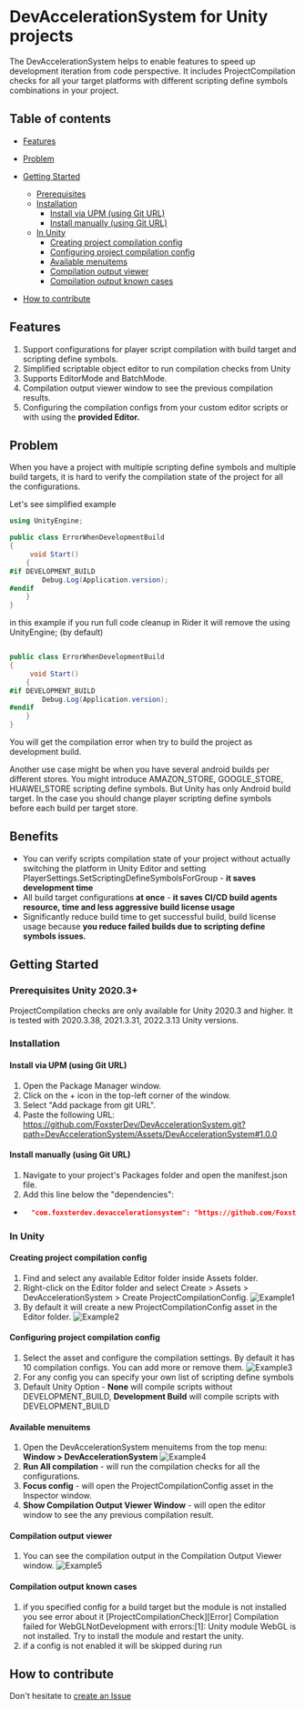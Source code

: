 # DevAccelerationSystem for Unity projects
The DevAccelerationSystem helps to enable features to speed up development iteration from code perspective.
It includes ProjectCompilation checks for all your target platforms with different scripting define symbols combinations in your project.


## Table of contents
<!-- TOC -->
* [Features](#features)
* [Problem](#problem)
* [Getting Started](#getting-started)
  * [Prerequisites](#Prerequisites)
  * [Installation](#installation)
    *  [Install via UPM (using Git URL)](#install-via-upm--using-git-url-)
    *  [Install manually (using Git URL)](#install-manually--using-git-url-)
  * [In Unity](#in-unity)
    * [Creating project compilation config](#creating-project-compilation-config)
    * [Configuring project compilation config](#configuring-project-compilation-config)
    * [Available menuitems](#available-menuitems)
    * [Compilation output viewer](#compilation-output-viewer)
    * [Compilation output known cases](#compilation-output-known-cases)

* [How to contribute](#how-to-contribute)

<!-- TOC -->

## Features
1. Support configurations for player script compilation with build target and scripting define symbols.
2. Simplified scriptable object editor to run compilation checks from Unity
3. Supports EditorMode and BatchMode. 
4. Compilation output viewer window to see the previous compilation results.
5. Configuring the compilation configs from your custom editor scripts or with using the **provided Editor.**

## Problem
When you have a project with multiple scripting define symbols and multiple build targets, it is hard to verify the compilation state of the project for all the configurations.

Let's see simplified example

```csharp
using UnityEngine;

public class ErrorWhenDevelopmentBuild  
{
     void Start()
    {
#if DEVELOPMENT_BUILD
        Debug.Log(Application.version);
#endif
    }
}
```
in this example if you run full code cleanup in Rider it will remove the using UnityEngine; (by default)
```csharp

public class ErrorWhenDevelopmentBuild  
{
     void Start()
    {
#if DEVELOPMENT_BUILD
        Debug.Log(Application.version);
#endif
    }
}
```
You will get the compilation error when try to build the project as development build.

Another use case might be when you have several android builds per different stores. You might introduce AMAZON_STORE, GOOGLE_STORE, HUAWEI_STORE scripting define symbols.
But Unity has only Android build target. In the case you should change player scripting define symbols before each build per target store.

## Benefits
- You can verify scripts compilation state of your project without actually switching the platform in Unity Editor and setting PlayerSettings.SetScriptingDefineSymbolsForGroup - **it saves development time**
- All build target configurations **at once** - **it saves CI/CD build agents resource, time and less aggressive build license usage** 
- Significantly reduce build time to get successful build, build license usage because **you reduce failed builds due to scripting define symbols issues.**

## Getting Started
### Prerequisites Unity 2020.3+
ProjectCompilation checks are only available for Unity 2020.3 and higher.
It is tested with 2020.3.38, 2021.3.31, 2022.3.13 Unity versions.

### Installation

#### Install via UPM (using Git URL)
1. Open the Package Manager window.
2. Click on the + icon in the top-left corner of the window.
3. Select "Add package from git URL".
4. Paste the following URL: https://github.com/FoxsterDev/DevAccelerationSystem.git?path=DevAccelerationSystem/Assets/DevAccelerationSystem#1.0.0

#### Install manually (using Git URL)
1. Navigate to your project's Packages folder and open the manifest.json file.
2. Add this line below the "dependencies":

- ```json title="Packages/manifest.json"
    "com.foxsterdev.devaccelerationsystem": "https://github.com/FoxsterDev/DevAccelerationSystem.git?path=DevAccelerationSystem/Assets/DevAccelerationSystem#1.0.0",
  ```
### In Unity
#### Creating project compilation config
1. Find and select any available Editor folder inside Assets folder.
2. Right-click on the Editor folder and select Create > Assets > DevAccelerationSystem > Create ProjectCompilationConfig.
   ![Example1](Docs/Img1.png)
3. By default it will create a new ProjectCompilationConfig asset in the Editor folder.
   ![Example2](Docs/Img2.png)

#### Configuring project compilation config
1. Select the asset and configure the compilation settings. By default it has 10 compilation configs. You can add more or remove them.
   ![Example3](Docs/Img3.png)
2. For any config you can specify your own list of scripting define symbols
3. Default Unity Option - **None** will compile scripts without DEVELOPMENT_BUILD, **Development Build** will compile scripts with DEVELOPMENT_BUILD

#### Available menuitems 
1. Open the DevAccelerationSystem menuitems from the top menu: **Window > DevAccelerationSystem**
   ![Example4](Docs/Img4.png)
2. **Run All compilation** - will run the compilation checks for all the configurations.
3. **Focus config** - will open the ProjectCompilationConfig asset in the Inspector window.
4. **Show Compilation Output Viewer Window**  - will open the editor window to see the any previous compilation result.

#### Compilation output viewer
1. You can see the compilation output in the Compilation Output Viewer window.
   ![Example5](Docs/Img5.png)

#### Compilation output known cases
1. if you specified config for a build target but the module is not installed you see error about it 
[ProjectCompilationCheck][Error] Compilation failed for WebGLNotDevelopment with errors:[1]: Unity module WebGL is not installed. Try to install the module and restart the unity.
2. if a config is not enabled it will be skipped during run


## How to contribute
Don't hesitate to [create an Issue ](https://github.com/FoxsterDev/DevAccelerationSystem/issues/new)